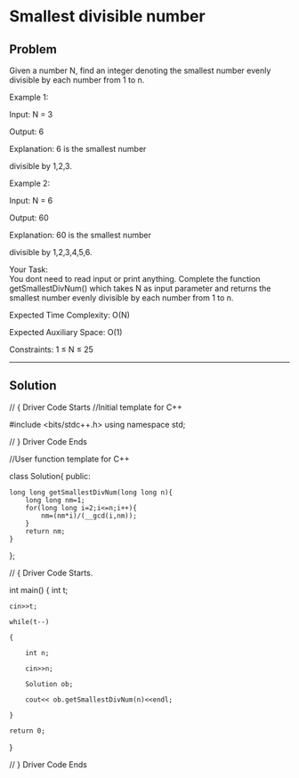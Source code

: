 # Smallest divisible number

## Problem

Given a number N, find an integer denoting the smallest number evenly divisible by each number from 1 to n.


Example 1:

Input:
N = 3

Output: 6

Explanation: 6 is the smallest number 

divisible by 1,2,3.

Example 2:

Input:
N = 6

Output: 60

Explanation: 60 is the smallest number 

divisible by 1,2,3,4,5,6.

Your Task:  
You dont need to read input or print anything. Complete the function getSmallestDivNum() which takes N as input parameter and returns the smallest number evenly divisible by each number from 1 to n.


Expected Time Complexity: O(N)

Expected Auxiliary Space: O(1)


Constraints:
1 ≤ N ≤ 25

***

## Solution

// { Driver Code Starts
//Initial template for C++

#include <bits/stdc++.h>
using namespace std;

 // } Driver Code Ends


//User function template for C++

class Solution{
public:
    
    long long getSmallestDivNum(long long n){
        long long nm=1;
        for(long long i=2;i<=n;i++){
            nm=(nm*i)/(__gcd(i,nm));
        }
        return nm;
    }
};

// { Driver Code Starts.

int main() {
    int t;
    
    cin>>t;
    
    while(t--)
    
    {
    
        int n;
        
        cin>>n;
        
        Solution ob;
        
        cout<< ob.getSmallestDivNum(n)<<endl;
        
    }
    
    return 0;
    
}  

// } Driver Code Ends
